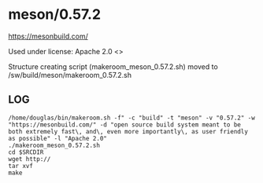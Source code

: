 meson/0.57.2
========================

<https://mesonbuild.com/>

Used under license:
Apache 2.0
<>

Structure creating script (makeroom_meson_0.57.2.sh) moved to /sw/build/meson/makeroom_0.57.2.sh

LOG
---

    /home/douglas/bin/makeroom.sh -f" -c "build" -t "meson" -v "0.57.2" -w "https://mesonbuild.com/" -d "open source build system meant to be both extremely fast\, and\, even more importantly\, as user friendly as possible" -l "Apache 2.0"
    ./makeroom_meson_0.57.2.sh
    cd $SRCDIR
    wget http://
    tar xvf 
    make

